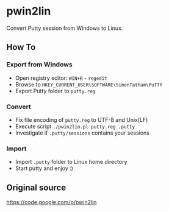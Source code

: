 # pwin2lin

Convert Putty session from Windows to Linux.

## How To

### Export from Windows

- Open registry editor: `WIN+R` - `regedit`
- Browse to `HKEY_CURRENT_USER\SOFTWARE\SimonTatham\PuTTY`
- Export Putty folder to `putty.reg`

### Convert

- Fix file encoding of `putty.reg` to UTF-8 and Unix(LF)
- Execute script `./pwin2lin.pl putty.reg .putty`
- Investigate if `.putty/sessions` contains your sessions

### Import

- Import `.putty` folder to Linux home directory
- Start putty and enjoy :)


## Original source

https://code.google.com/p/pwin2lin